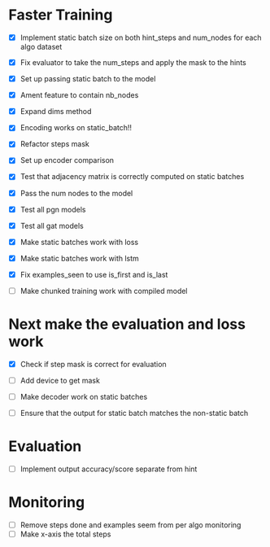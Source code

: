 # Faster Training
- [x] Implement static batch size on both hint_steps and num_nodes for each algo dataset
- [x] Fix evaluator to take the num_steps and apply the mask to the hints
- [x] Set up passing static batch to the model
- [x] Ament feature to contain nb_nodes
- [x] Expand dims method
- [x] Encoding works on static_batch!! 
- [x] Refactor steps mask
- [x] Set up encoder comparison
- [x] Test that adjacency matrix is correctly computed on static batches
- [x] Pass the num nodes to the model
- [x] Test all pgn models
- [x] Test all gat models
- [x] Make static batches work with loss
- [x] Make static batches work with lstm
- [x] Fix examples_seen to use is_first and is_last
- [ ] Make chunked training work with compiled model


# Next make the evaluation and loss work
- [x] Check if step mask is correct for evaluation

- [ ] Add device to get mask
- [ ] Make decoder work on static batches
- [ ] Ensure that the output for static batch matches the non-static batch

# Evaluation
- [ ] Implement output accuracy/score separate from hint

# Monitoring
- [ ] Remove steps done and examples seem from per algo monitoring
- [ ] Make x-axis the total steps